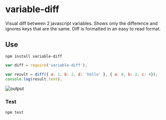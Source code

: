 # variable-diff
Visual diff between 2 javascript variables. Shows only the difference and ignores keys that are the same. Diff is formatted in an easy to read format.

## Use
```
npm install variable-diff
```

```js
var diff = require('variable-diff');

var result = diff({ a: 1, b: 2, d: 'hello' }, { a: 8, b: 2, c: 4});
console.log(result.text);
```

![output](http://i.imgur.com/3cOu6Wr.png?1)

### Test
```
npm test
```

